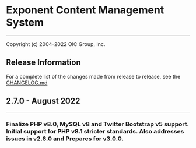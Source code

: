 # Exponent Content Management System

----------

Copyright (c) 2004-2022 OIC Group, Inc.

## Release Information

For a complete list of the changes made from release to release, see the [CHANGELOG.md](CHANGELOG.md)

## 2.7.0 - August 2022

----------

### Finalize PHP v8.0, MySQL v8 and Twitter Bootstrap v5 support. Initial support for PHP v8.1 stricter standards. Also addresses issues in v2.6.0 and Prepares for v3.0.0.